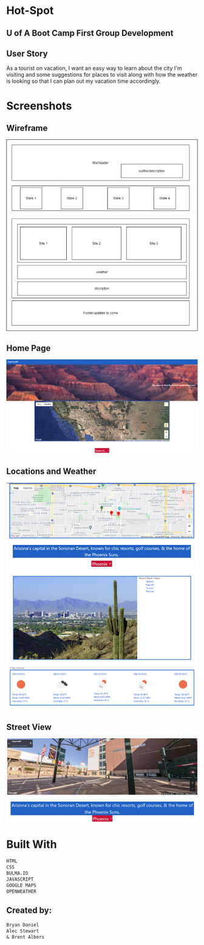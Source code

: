 # Hot-Spot

## U of A Boot Camp First Group Development

## User Story

As a tourist on vacation, I want an easy way to learn about the city I'm visiting and some suggestions for places to visit along with how the weather is looking so that I can plan out my vacation time accordingly.

# Screenshots

## Wireframe
![wireFrame](assets/images/hot-spot-wire-frame.PNG)

## Home Page
![HomePage](assets/images/homepage.PNG)

## Locations and Weather
![Phoenix&Map](assets/images/Phoenixmap.PNG)

## Street View
![Streetview](assets/images/Phoenixmap2.PNG)

# Built With
    HTML
    CSS
    BULMA.IO
    JAVASCRIPT
    GOOGLE MAPS
    OPENWEATHER

##  Created by:

    Bryan Daniel
    Alec Stewart
    & Brent Albers

